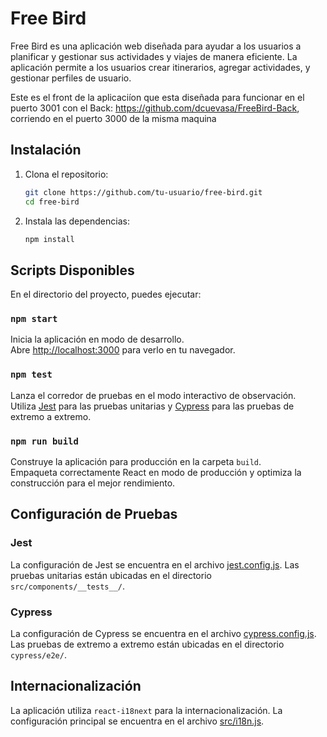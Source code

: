 # Free Bird

Free Bird es una aplicación web diseñada para ayudar a los usuarios a planificar y gestionar sus actividades y viajes de manera eficiente. La aplicación permite a los usuarios crear itinerarios, agregar actividades, y gestionar perfiles de usuario.

Este es el front de la aplicaciíon que esta diseñada para funcionar en el puerto 3001 con el Back: https://github.com/dcuevasa/FreeBird-Back, corriendo en el puerto 3000 de la misma maquina


## Instalación

1. Clona el repositorio:
    ```sh
    git clone https://github.com/tu-usuario/free-bird.git
    cd free-bird
    ```

2. Instala las dependencias:
    ```sh
    npm install
    ```

## Scripts Disponibles

En el directorio del proyecto, puedes ejecutar:

### `npm start`

Inicia la aplicación en modo de desarrollo.\
Abre [http://localhost:3000](http://localhost:3000) para verlo en tu navegador.

### `npm test`

Lanza el corredor de pruebas en el modo interactivo de observación.\
Utiliza [Jest](https://jestjs.io/) para las pruebas unitarias y [Cypress](https://www.cypress.io/) para las pruebas de extremo a extremo.

### `npm run build`

Construye la aplicación para producción en la carpeta `build`.\
Empaqueta correctamente React en modo de producción y optimiza la construcción para el mejor rendimiento.

## Configuración de Pruebas

### Jest

La configuración de Jest se encuentra en el archivo [jest.config.js](jest.config.js). Las pruebas unitarias están ubicadas en el directorio `src/components/__tests__/`.

### Cypress

La configuración de Cypress se encuentra en el archivo [cypress.config.js](cypress.config.js). Las pruebas de extremo a extremo están ubicadas en el directorio `cypress/e2e/`.

## Internacionalización

La aplicación utiliza `react-i18next` para la internacionalización. La configuración principal se encuentra en el archivo [src/i18n.js](src/i18n.js).
